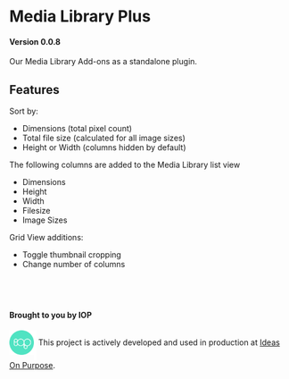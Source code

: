 # Media Library Plus

#### Version 0.0.8

Our Media Library Add-ons as a standalone plugin.

## Features

Sort by:

- Dimensions (total pixel count)
- Total file size (calculated for all image sizes)
- Height or Width (columns hidden by default)

The following columns are added to the Media Library list view

- Dimensions
- Height
- Width
- Filesize
- Image Sizes

Grid View additions:

- Toggle thumbnail cropping
- Change number of columns

## &nbsp;

#### Brought to you by IOP

<a href="https://www.ideasonpurpose.com"><img src="https://raw.githubusercontent.com/ideasonpurpose/ideasonpurpose/master/IOP_monogram_circle_512x512_mint.png" height="44" align="top" alt="IOP Logo"></a><img src="https://raw.githubusercontent.com/ideasonpurpose/ideasonpurpose/master/spacer.png" align="middle" width="4" height="54"> This project is actively developed and used in production at <a href="https://www.ideasonpurpose.com">Ideas On Purpose</a>.

<!-- END IOP CREDIT BLURB -->

[dfe]: https://developer.wordpress.org/apis/wp-config-php/#disable-the-plugin-and-theme-file-editor
